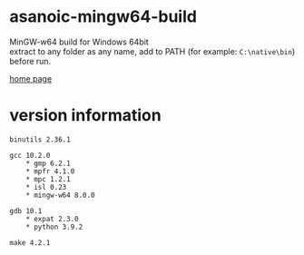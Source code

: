 asanoic-mingw64-build
=====================

MinGW-w64 build for Windows 64bit  
extract to any folder as any name, add to PATH (for example: `C:\native\bin`) before run.

[home page](https://asano-gcc.github.io)

version information
===================

    binutils 2.36.1
    
    gcc 10.2.0
        * gmp 6.2.1
        * mpfr 4.1.0
        * mpc 1.2.1
        * isl 0.23
        * mingw-w64 8.0.0
    
    gdb 10.1
        * expat 2.3.0
        * python 3.9.2
    
    make 4.2.1
